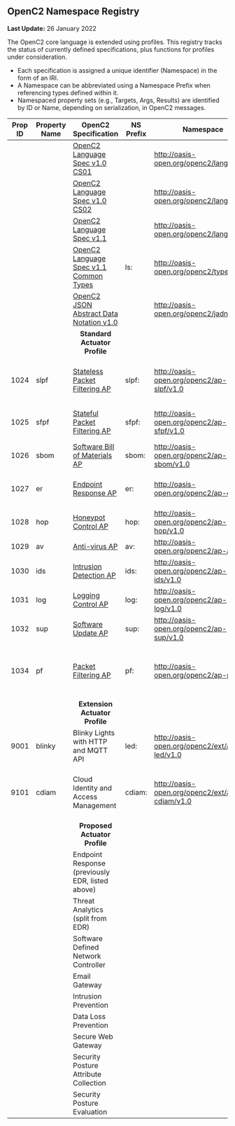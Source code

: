 ## OpenC2 Namespace Registry

**Last Update:** 26 January 2022

The OpenC2 core language is extended using profiles.
This registry tracks the status of currently defined specifications,
plus functions for profiles under consideration.

* Each specification is assigned a unique identifier (Namespace) in the form of an IRI.
* A Namespace can be abbreviated using a Namespace Prefix when referencing types defined within it.
* Namespaced property sets (e.g., Targets, Args, Results) are identified by ID or Name, depending on serialization, in OpenC2 messages.

| Prop ID | Property Name | OpenC2 Specification                                                                              | NS Prefix | Namespace                                      | Status                                           |
|---------|---------------|---------------------------------------------------------------------------------------------------|-----------|------------------------------------------------|--------------------------------------------------|
|         |               | [OpenC2 Language Spec v1.0 CS01](https://github.com/oasis-tcs/openc2-oc2ls)                       |           | http://oasis-open.org/openc2/lang/v1.0         | v1.0 CS01 2019-07-11                                  |
|         |               | [OpenC2 Language Spec v1.0 CS02](https://github.com/oasis-tcs/openc2-oc2ls)                       |           | http://oasis-open.org/openc2/lang/v1.0.1       | v1.0 CS02 2019-11-04                                  |
|         |               | [OpenC2 Language Spec v1.1](https://github.com/oasis-tcs/openc2-oc2ls)                            |           | http://oasis-open.org/openc2/lang/v1.1         | v1.1 WD02 2021-08-18                                 |
|         |               | [OpenC2 Language Spec v1.1 Common Types](https://github.com/oasis-tcs/openc2-oc2ls)               | ls:       | http://oasis-open.org/openc2/types/v1.1        | Types section of LS                              |
|         |               | [OpenC2 JSON Abstract Data Notation v1.0](https://github.com/oasis-tcs/openc2-jadn)               |           | http://oasis-open.org/openc2/jadn/v1.0         | v1.0 CS01 2021-08-17                                  |
|         |               | <div style="text-align: center">**Standard Actuator Profile**</div>                               |           |                                                |                                                  |
| 1024    | slpf          | [Stateless Packet Filtering AP](https://github.com/oasis-tcs/openc2-apsc-stateless-packet-filter) | slpf:     | http://oasis-open.org/openc2/ap-slpf/v1.0      | CSPRD01 2019-05-31 superseded by PF              |
| 1025    | sfpf          | [Stateful Packet Filtering AP](https://github.com/oasis-tcs/openc2-ap-sfpf)                       | sfpf:     | http://oasis-open.org/openc2/ap-sfpf/v1.0      | GH WD01, no CSD, superseded by PF                |
| 1026    | sbom          | [Software Bill of Materials AP](https://github.com/oasis-tcs/openc2-ap-sbom)                      | sbom:     | http://oasis-open.org/openc2/ap-sbom/v1.0      | GH WD01 2021-11-17                               |
| 1027    | er            | [Endpoint Response AP](https://github.com/oasis-tcs/openc2-ap-er)                                 | er:       | http://oasis-open.org/openc2/ap-er/v1.0        | GH 2021-06-02, rename from EDR                   |
| 1028    | hop           | [Honeypot Control AP](https://github.com/oasis-tcs/openc2-ap-honeypots)                           | hop:      | http://oasis-open.org/openc2/ap-hop/v1.0       | GH 2021-10-13, use cases                         |
| 1029    | av            | [Anti-virus AP](https://github.com/oasis-tcs/openc2-ap-av)                                        | av:       | http://oasis-open.org/openc2/ap-av/v1.0        | Repo created                                     |
| 1030    | ids           | [Intrusion Detection AP](https://github.com/oasis-tcs/openc2-ap-ids)                              | ids:      | http://oasis-open.org/openc2/ap-ids/v1.0       | Repo created, no template                        |
| 1031    | log           | [Logging Control AP](https://github.com/oasis-tcs/openc2-ap-lc)                                   | log:      | http://oasis-open.org/openc2/ap-log/v1.0       | Repo created, no template                        |
| 1032    | sup           | [Software Update AP](https://github.com/oasis-tcs/openc2-ap-sup)                                  | sup:      | http://oasis-open.org/openc2/ap-sup/v1.0       | Repo requested                                   |
| 1034    | pf            | [Packet Filtering AP](https://github.com/oasis-tcs/openc2-ap-pf)                                  | pf:       | http://oasis-open.org/openc2/ap-pf/v1.0        | CSD01 2021-07-21 supersedes SLPF and SFPF        |
|         |               | <div style="text-align: center">**Extension Actuator Profile**</div>                              |           |                                                |                                                  |
| 9001    | blinky        | Blinky Lights with HTTP and MQTT API                                                              | led:      | http://oasis-open.org/openc2/ext/ap-led/v1.0   | No repo, documented in plugfest use cases        |
| 9101    | cdiam         | Cloud Identity and Access Management                                                              | cdiam:    | http://oasis-open.org/openc2/ext/ap-cdiam/v1.0 | No repo, planned output of Fall 2021 ACES Course |
|         |               | <div style="text-align: center">**Proposed Actuator Profile**</div>                               |           |                                                |                                                  |
|         |               | Endpoint Response (previously EDR, listed above)                                                  |           |                                                |                                                  |
|         |               | Threat Analytics (split from EDR)                                                                 |           |                                                |                                                  |
|         |               | Software Defined Network Controller                                                               |           |                                                |                                                  |
|         |               | Email Gateway                                                                                     |           |                                                |                                                  |
|         |               | Intrusion Prevention                                                                              |           |                                                |                                                  |
|         |               | Data Loss Prevention                                                                              |           |                                                |                                                  |
|         |               | Secure Web Gateway                                                                                |           |                                                |                                                  |
|         |               | Security Posture Attribute Collection                                                             |           |                                                |                                                  |
|         |               | Security Posture Evaluation                                                                       |           |                                                |                                                  |
